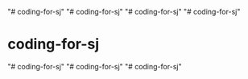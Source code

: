 "# coding-for-sj" 
"# coding-for-sj" 
"# coding-for-sj" 
"# coding-for-sj" 
# coding-for-sj
"# coding-for-sj" 
"# coding-for-sj" 
"# coding-for-sj" 
